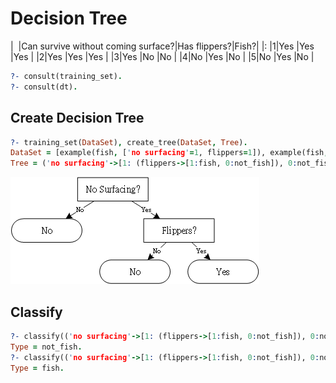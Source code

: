 # Decision Tree
|&nbsp; |Can survive without coming surface?|Has flippers?|Fish?|
|:
|1|Yes                                |Yes          |Yes  |
|2|Yes                                |Yes          |Yes  |
|3|Yes                                |No           |No   |
|4|No                                 |Yes          |No   |
|5|No                                 |Yes          |No   |

```prolog
?- consult(training_set).
?- consult(dt).
```

## Create Decision Tree

```prolog
?- training_set(DataSet), create_tree(DataSet, Tree).
DataSet = [example(fish, ['no surfacing'=1, flippers=1]), example(fish, ['no surfacing'=1, flippers=1]), example(not_fish, ['no surfacing'=1, flippers=0]), example(not_fish, ['no surfacing'=0, flippers=1]), example(not_fish, ['no surfacing'=0, flippers=1])],
Tree = ('no surfacing'->[1: (flippers->[1:fish, 0:not_fish]), 0:not_fish]).
```

![](80843fee-4b1d-4190-8858-93548837a919.png)

## Classify

```prolog
?- classify(('no surfacing'->[1: (flippers->[1:fish, 0:not_fish]), 0:not_fish]), ['no surfacing' = 1, 'flippers' = 0], Type).
Type = not_fish.
?- classify(('no surfacing'->[1: (flippers->[1:fish, 0:not_fish]), 0:not_fish]), ['no surfacing' = 1, 'flippers' = 1], Type).
Type = fish.
```



